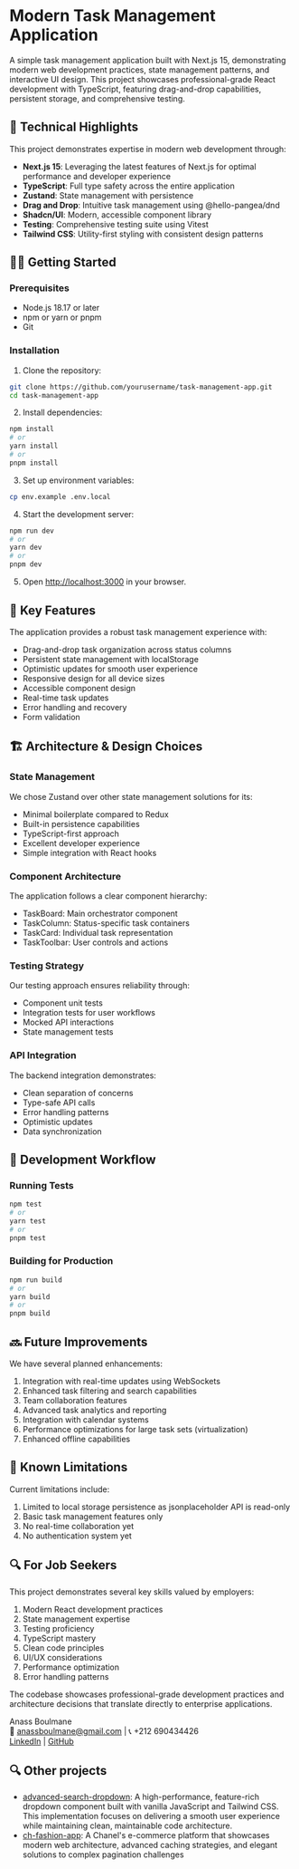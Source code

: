 # Modern Task Management Application

A simple task management application built with Next.js 15, demonstrating modern web development practices, state management patterns, and interactive UI design. This project showcases professional-grade React development with TypeScript, featuring drag-and-drop capabilities, persistent storage, and comprehensive testing.

## 🚀 Technical Highlights

This project demonstrates expertise in modern web development through:

- **Next.js 15**: Leveraging the latest features of Next.js for optimal performance and developer experience
- **TypeScript**: Full type safety across the entire application
- **Zustand**: State management with persistence
- **Drag and Drop**: Intuitive task management using @hello-pangea/dnd
- **Shadcn/UI**: Modern, accessible component library
- **Testing**: Comprehensive testing suite using Vitest
- **Tailwind CSS**: Utility-first styling with consistent design patterns

## 🏃‍♂️ Getting Started

### Prerequisites

- Node.js 18.17 or later
- npm or yarn or pnpm
- Git

### Installation

1. Clone the repository:

```bash
git clone https://github.com/yourusername/task-management-app.git
cd task-management-app
```

2. Install dependencies:

```bash
npm install
# or
yarn install
# or
pnpm install
```

3. Set up environment variables:

```bash
cp env.example .env.local
```

4. Start the development server:

```bash
npm run dev
# or
yarn dev
# or
pnpm dev
```

5. Open [http://localhost:3000](http://localhost:3000) in your browser.

## 🎯 Key Features

The application provides a robust task management experience with:

- Drag-and-drop task organization across status columns
- Persistent state management with localStorage
- Optimistic updates for smooth user experience
- Responsive design for all device sizes
- Accessible component design
- Real-time task updates
- Error handling and recovery
- Form validation

## 🏗 Architecture & Design Choices

### State Management

We chose Zustand over other state management solutions for its:

- Minimal boilerplate compared to Redux
- Built-in persistence capabilities
- TypeScript-first approach
- Excellent developer experience
- Simple integration with React hooks

### Component Architecture

The application follows a clear component hierarchy:

- TaskBoard: Main orchestrator component
- TaskColumn: Status-specific task containers
- TaskCard: Individual task representation
- TaskToolbar: User controls and actions

### Testing Strategy

Our testing approach ensures reliability through:

- Component unit tests
- Integration tests for user workflows
- Mocked API interactions
- State management tests

### API Integration

The backend integration demonstrates:

- Clean separation of concerns
- Type-safe API calls
- Error handling patterns
- Optimistic updates
- Data synchronization

## 🔄 Development Workflow

### Running Tests

```bash
npm test
# or
yarn test
# or
pnpm test
```

### Building for Production

```bash
npm run build
# or
yarn build
# or
pnpm build
```

## 🔜 Future Improvements

We have several planned enhancements:

1. Integration with real-time updates using WebSockets
2. Enhanced task filtering and search capabilities
3. Team collaboration features
4. Advanced task analytics and reporting
5. Integration with calendar systems
6. Performance optimizations for large task sets (virtualization)
7. Enhanced offline capabilities

## 🚧 Known Limitations

Current limitations include:

1. Limited to local storage persistence as jsonplaceholder API is read-only
2. Basic task management features only
3. No real-time collaboration yet
4. No authentication system yet

## 🔍 For Job Seekers

This project demonstrates several key skills valued by employers:

1. Modern React development practices
2. State management expertise
3. Testing proficiency
4. TypeScript mastery
5. Clean code principles
6. UI/UX considerations
7. Performance optimization
8. Error handling patterns

The codebase showcases professional-grade development practices and architecture decisions that translate directly to enterprise applications.

Anass Boulmane <br/>
📧 anassboulmane@gmail.com | 📞 +212 690434426 <br/>
[LinkedIn](https://www.linkedin.com/in/anas-boulmane/) | [GitHub](https://github.com/AnasBoulmane) <br/>

## 🔍 Other projects

- [advanced-search-dropdown](https://github.com/AnasBoulmane/advanced-search-dropdown): A high-performance, feature-rich dropdown component built with vanilla JavaScript and Tailwind CSS. This implementation focuses on delivering a smooth user experience while maintaining clean, maintainable code architecture.
- [ch-fashion-app](https://github.com/AnasBoulmane/ch-fashion-app): A Chanel's e-commerce platform that showcases modern web architecture, advanced caching strategies, and elegant solutions to complex pagination challenges
